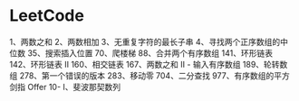 # LeetCode
1、两数之和
2、两数相加
3、无重复字符的最长子串
4、寻找两个正序数组的中位数
35、搜索插入位置
70、爬楼梯
88、合并两个有序数组
141、环形链表
142、环形链表 II
160、相交链表
167、两数之和 II - 输入有序数组
189、轮转数组
278、第一个错误的版本
283、移动零
704、二分查找
977、有序数组的平方
剑指 Offer 10- I、斐波那契数列
